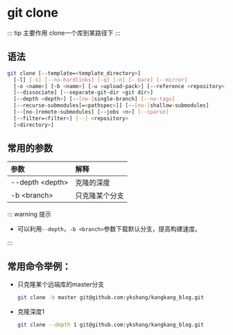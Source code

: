 # git clone

::: tip 主要作用
clone一个库到某路径下
:::

## 语法

```bash
git clone [--template=<template_directory>]
  [-l] [-s] [--no-hardlinks] [-q] [-n] [--bare] [--mirror]
  [-o <name>] [-b <name>] [-u <upload-pack>] [--reference <repository>]
  [--dissociate] [--separate-git-dir <git dir>]
  [--depth <depth>] [--[no-]single-branch] [--no-tags]
  [--recurse-submodules[=<pathspec>]] [--[no-]shallow-submodules]
  [--[no-]remote-submodules] [--jobs <n>] [--sparse]
  [--filter=<filter>] [--] <repository>
  [<directory>]
```

## 常用的参数

| 参数                | 解释      |
|:----------------- |:------- |
| --depth \<depth\> | 克隆的深度   |
| -b \<branch\>     | 只克隆某个分支 |

::: warning 提示

- 可以利用`--depth`，`-b <branch>`参数下载默认分支，提高构建速度。

:::

## 常用命令举例：

- 只克隆某个远端库的master分支
  
  ```bash
  git clone -b master git@github.com:ykshang/kangkang_blog.git
  ```

- 克隆深度1
  
  ```bash
  git clone --depth 1 git@github.com:ykshang/kangkang_blog.git
  ```
